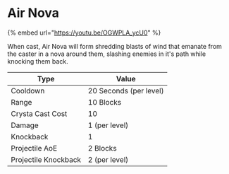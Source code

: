 # Air Nova

{% embed url="https://youtu.be/OGWPLA_ycU0" %}

When cast, Air Nova will form shredding blasts of wind that emanate from the caster in a nova around them, slashing enemies in it's path while knocking them back.

| Type                 | Value                  |
| -------------------- | ---------------------- |
| Cooldown             | 20 Seconds (per level) |
| Range                | 10 Blocks              |
| Crysta Cast Cost     | 10                     |
| Damage               | 1 (per level)          |
| Knockback            | 1                      |
| Projectile AoE       | 2 Blocks               |
| Projectile Knockback | 2 (per level)          |
